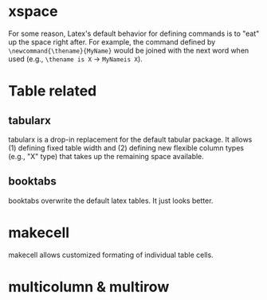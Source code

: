 # xspace
For some reason, Latex's default behavior for defining commands is to "eat" up the space right after. For example, the command defined by `\newcommand{\thename}{MyName}` would be joined with the next word when used (e.g., `\thename is X` -> `MyNameis X`). 

# Table related
## tabularx
tabularx is a drop-in replacement for the default tabular package. It allows (1) defining fixed table width and (2) defining new flexible column types (e.g., "X" type) that  takes up the remaining space available.

## booktabs
booktabs overwrite the default latex tables. It just looks better.

# makecell
makecell allows customized formating of individual table cells. 

# multicolumn & multirow